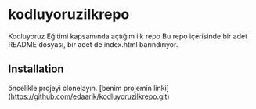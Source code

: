 # kodluyoruzilkrepo
Kodluyoruz Eğitimi kapsamında açtığım ilk repo
Bu repo içerisinde bir adet README dosyası, bir adet de index.html barındırıyor.
## Installation
öncelikle projeyi clonelayın. 
[benim projemin linki] (https://github.com/edaarik/kodluyoruzilkrepo.git)

